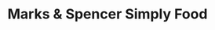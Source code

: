 ---
title: "Marks & Spencer Simply Food"
url: /fleet/marks-and-spencer-simply-food/
shop: supermarket
---